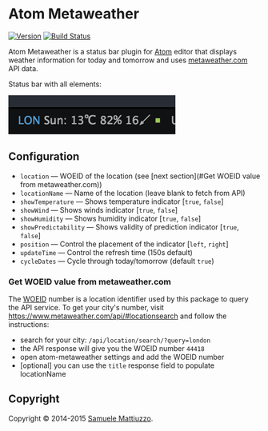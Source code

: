# Atom Metaweather
[![Version](https://badge.fury.io/gh/samuele-mattiuzzo%2Fatom-metaweather.svg)](https://badge.fury.io/gh/samuele-mattiuzzo%2Fatom-metaweather) [![Build Status](https://travis-ci.org/samuele-mattiuzzo/atom-metaweather.svg?branch=master)](https://travis-ci.org/samuele-mattiuzzo/atom-metaweather)

Atom Metaweather is a status bar plugin for [Atom](http://atom.io) editor that displays weather information for today and tomorrow
and uses [metaweather.com](https://www.metaweather.com) API data.

Status bar with all elements:

![Atom Metaweather 0.1.6 in action](https://github.com/samuele-mattiuzzo/atom-metaweather/blob/master/screenshot.png?raw=true)


## Configuration

* `location` &mdash; WOEID of the location (see [next section](#Get WOEID value from metaweather.com))
* `locationName` &mdash; Name of the location (leave blank to fetch from API)
* `showTemperature` &mdash; Shows temperature indicator [`true`, `false`]
* `showWind` &mdash; Shows winds indicator [`true`, `false`]
* `showHumidity` &mdash; Shows humidity indicator [`true`, `false`]
* `showPredictability` &mdash; Shows validity of prediction indicator [`true`, `false`]
* `position` &mdash; Control the placement of the indicator [`left`, `right`]
* `updateTime` &mdash; Control the refresh time (150s default)
* `cycleDates` &mdash; Cycle through today/tomorrow (default `true`)


### Get WOEID value from metaweather.com

The [WOEID](https://developer.yahoo.com/geo/geoplanet/guide/concepts.html) number is a location identifier used by this package to query the API service.
To get your city's number, visit https://www.metaweather.com/api/#locationsearch and follow the instructions:
- search for your city: `/api/location/search/?query=london`
- the API response will give you the WOEID number `44418`
- open atom-metaweather settings and add the WOEID number
- [optional] you can use the `title` response field to populate locationName


## Copyright

Copyright &copy; 2014-2015 [Samuele Mattiuzzo](https://samuele-mattiuzzo.github.io).
